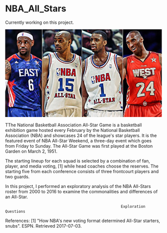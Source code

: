 # NBA_All_Stars

Currently working on this project.

![top all stars](https://github.com/aclao89/NBA_All_Stars/raw/master/Images/allstarsrdme.jpg)

TThe National Basketball Association All-Star Game is a basketball exhibition game hosted every February by the National Basketball Association (NBA) and showcases 24 of the league's star players. It is the featured event of NBA All-Star Weekend, a three-day event which goes from Friday to Sunday. The All-Star Game was first played at the Boston Garden on March 2, 1951.

The starting lineup for each squad is selected by a combination of fan, player, and media voting, [1] while head coaches choose the reserves. The starting five from each conference consists of three frontcourt players and two guards.

In this project, I performed an exploratory analysis of the NBA All-Stars roster from 2000 to 2016 to examine the commonalities and differences of an All-Star. 

                                                        Exploration Questions
                                                        















References:
[1] "How NBA's new voting format determined All-Star starters, snubs". ESPN. Retrieved 2017-07-03.
